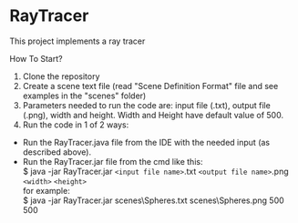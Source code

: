 # RayTracer
This project implements a ray tracer

How To Start?
1. Clone the repository
2. Create a scene text file (read "Scene Definition Format" file and see examples in the "scenes" folder)
3. Parameters needed to run the code are: input file (.txt), output file (.png), width and height. Width and Height have default value of 500.
4. Run the code in 1 of 2 ways:
  - Run the RayTracer.java file from the IDE with the needed input (as described above).
  - Run the RayTracer.jar file from the cmd like this:  
    $ java -jar RayTracer.jar `<input file name>`.txt `<output file name>`.png `<width>` `<height>`  
    for example:  
    $ java -jar RayTracer.jar scenes\Spheres.txt scenes\Spheres.png 500 500
